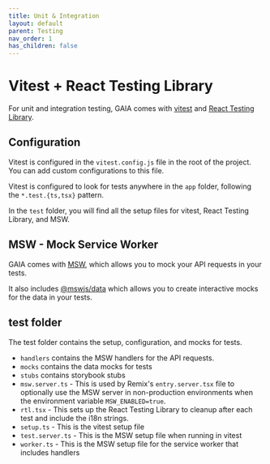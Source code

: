 ```yaml
---
title: Unit & Integration
layout: default
parent: Testing
nav_order: 1
has_children: false
---
```


# Vitest + React Testing Library

For unit and integration testing, GAIA comes with [vitest](https://vitest.dev/) and [React Testing Library](https://testing-library.com/docs/react-testing-library/intro/).

## Configuration

Vitest is configured in the `vitest.config.js` file in the root of the project. You can add custom configurations to this file.

Vitest is configured to look for tests anywhere in the `app` folder, following the `*.test.{ts,tsx}` pattern.

In the `test` folder, you will find all the setup files for vitest, React Testing Library, and MSW.

## MSW - Mock Service Worker

GAIA comes with [MSW](https://mswjs.io/), which allows you to mock your API requests in your tests.

It also includes [@mswjs/data](https://github.com/mswjs/data#readme) which allows you to create interactive mocks for the data in your tests.


## test folder

The test folder contains the setup, configuration, and mocks for tests.

- `handlers` contains the MSW handlers for the API requests.
- `mocks` contains the data mocks for tests
- `stubs` contains storybook stubs
- `msw.server.ts` - This is used by Remix's `entry.server.tsx` file to optionally use the MSW server in non-production environments when the environment variable `MSW_ENABLED=true`.
- `rtl.tsx` - This sets up the React Testing Library to cleanup after each test and include the i18n strings.
- `setup.ts` - This is the vitest setup file
- `test.server.ts` - This is the MSW setup file when running in vitest
- `worker.ts` - This is the MSW setup file for the service worker that includes handlers
